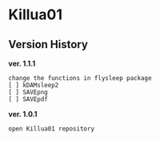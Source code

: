 # Killua01

## Version History

**ver. 1.1.1**
```
change the functions in flysleep package
[ ] kDAMsleep2
[ ] SAVEpng
[ ] SAVEpdf
```
**ver. 1.0.1**
```
open Killua01 repository
```
